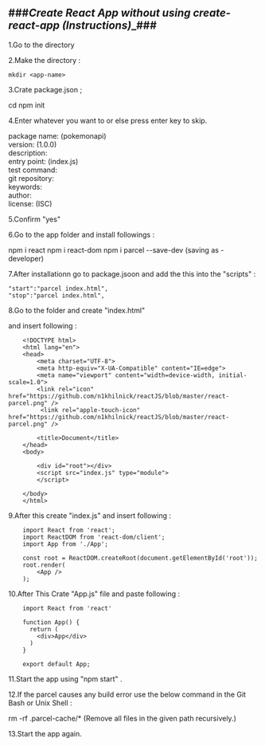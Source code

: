 

###___Create React App  without using create-react-app (Instructions)____###
-----------------------------------------------------------------------------

1.Go to the <react-app> directory

2.Make the directory :

    mkdir <app-name>

3.Crate package.json ;

  cd  <app-name>
  npm init
  
4.Enter whatever you want to or else press enter key to skip.

package name: (pokemonapi) <br>
version: (1.0.0) <br>
description: <App-Description> <br>
entry point: (index.js) <br>
test command: <br>
git repository:<br>
keywords:<br>
author: <Your-Name> <br>
license: (ISC)

5.Confirm "yes" 

6.Go to the app folder and install followings :

 npm i react
 npm i react-dom
 npm i parcel --save-dev          (saving as -developer)
 
 

7.After installationn go to package.jsoon and add the this into the "scripts" :

	"start":"parcel index.html",
	"stop":"parcel index.html",

 
8.Go to the <app-name> folder and create "index.html"

and insert following :


		<!DOCTYPE html>
		<html lang="en">
		<head>
			<meta charset="UTF-8">
			<meta http-equiv="X-UA-Compatible" content="IE=edge">
			<meta name="viewport" content="width=device-width, initial-scale=1.0">
 			<link rel="icon" href="https://github.com/n1khilnick/reactJS/blob/master/react-parcel.png" />
			 <link rel="apple-touch-icon" href="https://github.com/n1khilnick/reactJS/blob/master/react-parcel.png" />

			<title>Document</title>
		</head>
		<body>

			<div id="root"></div>
			<script src="index.js" type="module">
			</script>
			
		</body>
		</html>
	
	
9.After this create "index.js" and insert following :

		import React from 'react';
		import ReactDOM from 'react-dom/client';
		import App from './App';

		const root = ReactDOM.createRoot(document.getElementById('root'));
		root.render(
			<App />
		);




10.After This Crate "App.js" file  and paste following :

		import React from 'react'

		function App() {
		  return (
			<div>App</div>
		  )
		}

		export default App;
		
		
11.Start the app using "npm start" .

12.If the parcel causes any build error use the below command in the Git Bash or Unix Shell :

  rm -rf .parcel-cache/*            (Remove all files in the given path recursively.)
  
  
13.Start the app again.

